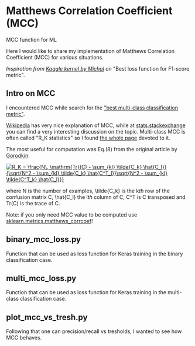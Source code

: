 # Matthews Correlation Coefficient (MCC)
MCC function for ML

Here I would like to share my implementation of Matthews Correlation Coefficient (MCC) for various situations.

*Inspiration from [Kaggle kernel by Michal](https://www.kaggle.com/rejpalcz/best-loss-function-for-f1-score-metric) on* "Best loss function for F1-score metric".

## Intro on MCC

I encountered MCC while search for the ["best multi-class classification metric"](https://sebastianraschka.com/faq/docs/multiclass-metric.html).

[Wikipedia](https://en.wikipedia.org/wiki/Matthews_correlation_coefficient#Multiclass_case) has very nice explanation of MCC, while at [stats.stackexchange](https://stats.stackexchange.com/questions/187768/matthews-correlation-coefficient-with-multi-class) you can find a very interesting discussion on the topic. Multi-class MCC is often called "R_K statistics" so I found [the whole page](http://rk.kvl.dk/introduction/index.html) devoted to it.

The most useful for computation was Eq.(8) from the original article by [Gorodkin](https://www.sciencedirect.com/science/article/pii/S1476927104000799?via%3Dihub):

<a href="https://www.codecogs.com/eqnedit.php?latex=R_K&space;=&space;\frac{N\,&space;\mathrm{Tr}(C)&space;-&space;\sum_{kl}&space;\tilde{C_k}&space;\hat{C_l}}{\sqrt{N^2&space;-&space;\sum_{kl}&space;\tilde{C_k}&space;\hat{C^T_l}}\sqrt{N^2&space;-&space;\sum_{kl}&space;\tilde{C^T_k}&space;\hat{C_l}}}" target="_blank"><img src="https://latex.codecogs.com/gif.latex?R_K&space;=&space;\frac{N\,&space;\mathrm{Tr}(C)&space;-&space;\sum_{kl}&space;\tilde{C_k}&space;\hat{C_l}}{\sqrt{N^2&space;-&space;\sum_{kl}&space;\tilde{C_k}&space;\hat{C^T_l}}\sqrt{N^2&space;-&space;\sum_{kl}&space;\tilde{C^T_k}&space;\hat{C_l}}}" title="R_K = \frac{N\, \mathrm{Tr}(C) - \sum_{kl} \tilde{C_k} \hat{C_l}}{\sqrt{N^2 - \sum_{kl} \tilde{C_k} \hat{C^T_l}}\sqrt{N^2 - \sum_{kl} \tilde{C^T_k} \hat{C_l}}}" /></a>

where N is the number of examples, \tilde{C_k} is the k*th* row of the confusion matrix C, \hat{C_l} the l*th* column of C, C^T is C transposed and Tr(C) is the trace of C.

Note: if you only need MCC value to be computed use [sklearn.metrics.matthews_corrcoef](https://scikit-learn.org/stable/modules/generated/sklearn.metrics.matthews_corrcoef.html)!

## binary_mcc_loss.py

Function that can be used as loss function for Keras training in the binary classification case.

## multi_mcc_loss.py

Function that can be used as loss function for Keras training in the multi-class classification case.

## plot_mcc_vs_tresh.py

Following that one can  precision/recall vs tresholds, I wanted to see how MCC behaves.
